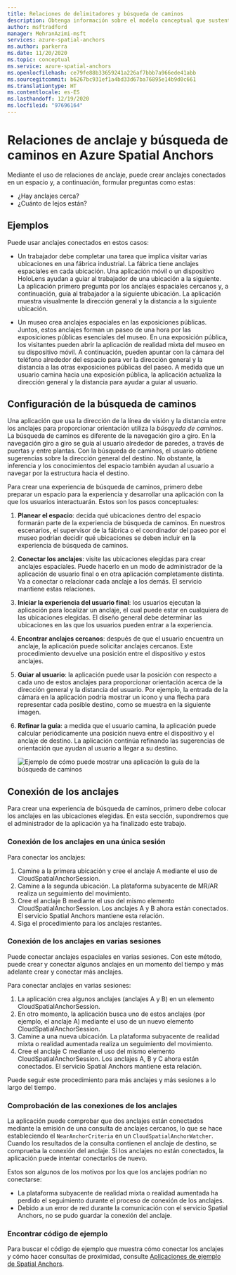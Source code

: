 ```yaml
---
title: Relaciones de delimitadores y búsqueda de caminos
description: Obtenga información sobre el modelo conceptual que sustenta las relaciones de anclaje. Aprenda a conectar anclajes dentro de un espacio y a usar Nearby API para satisfacer un escenario de búsqueda de caminos.
author: msftradford
manager: MehranAzimi-msft
services: azure-spatial-anchors
ms.author: parkerra
ms.date: 11/20/2020
ms.topic: conceptual
ms.service: azure-spatial-anchors
ms.openlocfilehash: ce79fe88b33659241a226af7bbb7a966ede41abb
ms.sourcegitcommit: b6267bc931ef1a4bd33d67ba76895e14b9d0c661
ms.translationtype: HT
ms.contentlocale: es-ES
ms.lasthandoff: 12/19/2020
ms.locfileid: "97696164"
---
```

# <a name="anchor-relationships-and-way-finding-in-azure-spatial-anchors"></a>Relaciones de anclaje y búsqueda de caminos en Azure Spatial Anchors

Mediante el uso de relaciones de anclaje, puede crear anclajes conectados en un espacio y, a continuación, formular preguntas como estas:

* ¿Hay anclajes cerca?
* ¿Cuánto de lejos están?

## <a name="examples"></a>Ejemplos

Puede usar anclajes conectados en estos casos:

* Un trabajador debe completar una tarea que implica visitar varias ubicaciones en una fábrica industrial. La fábrica tiene anclajes espaciales en cada ubicación. Una aplicación móvil o un dispositivo HoloLens ayudan a guiar al trabajador de una ubicación a la siguiente. La aplicación primero pregunta por los anclajes espaciales cercanos y, a continuación, guía al trabajador a la siguiente ubicación. La aplicación muestra visualmente la dirección general y la distancia a la siguiente ubicación.

* Un museo crea anclajes espaciales en las exposiciones públicas. Juntos, estos anclajes forman un paseo de una hora por las exposiciones públicas esenciales del museo. En una exposición pública, los visitantes pueden abrir la aplicación de realidad mixta del museo en su dispositivo móvil. A continuación, pueden apuntar con la cámara del teléfono alrededor del espacio para ver la dirección general y la distancia a las otras exposiciones públicas del paseo. A medida que un usuario camina hacia una exposición pública, la aplicación actualiza la dirección general y la distancia para ayudar a guiar al usuario.

## <a name="set-up-way-finding"></a>Configuración de la búsqueda de caminos

Una aplicación que usa la dirección de la línea de visión y la distancia entre los anclajes para proporcionar orientación utiliza la *búsqueda de caminos*. La búsqueda de caminos es diferente de la navegación giro a giro. En la navegación giro a giro se guía al usuario alrededor de paredes, a través de puertas y entre plantas. Con la búsqueda de caminos, el usuario obtiene sugerencias sobre la dirección general del destino. No obstante, la inferencia y los conocimientos del espacio también ayudan al usuario a navegar por la estructura hacia el destino.

Para crear una experiencia de búsqueda de caminos, primero debe preparar un espacio para la experiencia y desarrollar una aplicación con la que los usuarios interactuarán. Estos son los pasos conceptuales:

1. **Planear el espacio**: decida qué ubicaciones dentro del espacio formarán parte de la experiencia de búsqueda de caminos. En nuestros escenarios, el supervisor de la fábrica o el coordinador del paseo por el museo podrían decidir qué ubicaciones se deben incluir en la experiencia de búsqueda de caminos.
2. **Conectar los anclajes**: visite las ubicaciones elegidas para crear anclajes espaciales. Puede hacerlo en un modo de administrador de la aplicación de usuario final o en otra aplicación completamente distinta. Va a conectar o relacionar cada anclaje a los demás. El servicio mantiene estas relaciones.
3. **Iniciar la experiencia del usuario final**: los usuarios ejecutan la aplicación para localizar un anclaje, el cual puede estar en cualquiera de las ubicaciones elegidas. El diseño general debe determinar las ubicaciones en las que los usuarios pueden entrar a la experiencia.
4. **Encontrar anclajes cercanos**: después de que el usuario encuentra un anclaje, la aplicación puede solicitar anclajes cercanos. Este procedimiento devuelve una posición entre el dispositivo y estos anclajes.
5. **Guiar al usuario**: la aplicación puede usar la posición con respecto a cada uno de estos anclajes para proporcionar orientación acerca de la dirección general y la distancia del usuario. Por ejemplo, la entrada de la cámara en la aplicación podría mostrar un icono y una flecha para representar cada posible destino, como se muestra en la siguiente imagen.
6. **Refinar la guía**: a medida que el usuario camina, la aplicación puede calcular periódicamente una posición nueva entre el dispositivo y el anclaje de destino. La aplicación continúa refinando las sugerencias de orientación que ayudan al usuario a llegar a su destino.

    ![Ejemplo de cómo puede mostrar una aplicación la guía de la búsqueda de caminos](./media/meeting-spot.png)

## <a name="connect-anchors"></a>Conexión de los anclajes

Para crear una experiencia de búsqueda de caminos, primero debe colocar los anclajes en las ubicaciones elegidas. En esta sección, supondremos que el administrador de la aplicación ya ha finalizado este trabajo.

### <a name="connect-anchors-in-a-single-session"></a>Conexión de los anclajes en una única sesión

Para conectar los anclajes:

1. Camine a la primera ubicación y cree el anclaje A mediante el uso de CloudSpatialAnchorSession.
2. Camine a la segunda ubicación. La plataforma subyacente de MR/AR realiza un seguimiento del movimiento.
3. Cree el anclaje B mediante el uso del mismo elemento CloudSpatialAnchorSession. Los anclajes A y B ahora están conectados. El servicio Spatial Anchors mantiene esta relación.
4. Siga el procedimiento para los anclajes restantes.

### <a name="connect-anchors-in-multiple-sessions"></a>Conexión de los anclajes en varias sesiones

Puede conectar anclajes espaciales en varias sesiones. Con este método, puede crear y conectar algunos anclajes en un momento del tiempo y más adelante crear y conectar más anclajes.

Para conectar anclajes en varias sesiones:

1. La aplicación crea algunos anclajes (anclajes A y B) en un elemento CloudSpatialAnchorSession.
2. En otro momento, la aplicación busca uno de estos anclajes (por ejemplo, el anclaje A) mediante el uso de un nuevo elemento CloudSpatialAnchorSession.
3. Camine a una nueva ubicación. La plataforma subyacente de realidad mixta o realidad aumentada realiza un seguimiento del movimiento.
4. Cree el anclaje C mediante el uso del mismo elemento CloudSpatialAnchorSession. Los anclajes A, B y C ahora están conectados. El servicio Spatial Anchors mantiene esta relación.

Puede seguir este procedimiento para más anclajes y más sesiones a lo largo del tiempo.

### <a name="verify-anchor-connections"></a>Comprobación de las conexiones de los anclajes

La aplicación puede comprobar que dos anclajes están conectados mediante la emisión de una consulta de anclajes cercanos, lo que se hace estableciendo el `NearAnchorCriteria` en un `CloudSpatialAnchorWatcher`. Cuando los resultados de la consulta contienen el anclaje de destino, se comprueba la conexión del anclaje. Si los anclajes no están conectados, la aplicación puede intentar conectarlos de nuevo.

Estos son algunos de los motivos por los que los anclajes podrían no conectarse:

* La plataforma subyacente de realidad mixta o realidad aumentada ha perdido el seguimiento durante el proceso de conexión de los anclajes.
* Debido a un error de red durante la comunicación con el servicio Spatial Anchors, no se pudo guardar la conexión del anclaje.

### <a name="find-sample-code"></a>Encontrar código de ejemplo

Para buscar el código de ejemplo que muestra cómo conectar los anclajes y cómo hacer consultas de proximidad, consulte [Aplicaciones de ejemplo de Spatial Anchors](https://github.com/Azure/azure-spatial-anchors-samples).
